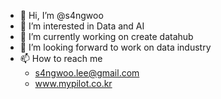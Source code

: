 - 👋 Hi, I’m @s4ngwoo
- 👀 I’m interested in Data and AI
- 🌱 I’m currently working on create datahub
- 💞️ I’m looking forward to work on data industry
- 📫 How to reach me
  -  s4ngwoo.lee@gmail.com
  -  www.mypilot.co.kr

<!---
s4ngwoo/s4ngwoo is a ✨ special ✨ repository because its `README.md` (this file) appears on your GitHub profile.
You can click the Preview link to take a look at your changes.
--->

